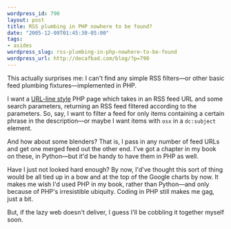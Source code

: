 ```yaml
--- 
wordpress_id: 790
layout: post
title: RSS plumbing in PHP nowhere to be found?
date: "2005-12-09T01:45:30-05:00"
tags: 
- asides
wordpress_slug: rss-plumbing-in-php-nowhere-to-be-found
wordpress_url: http://decafbad.com/blog/?p=790
---
```

This actually surprises me:  I can't find any simple RSS filters—or other basic feed plumbing fixtures—implemented in PHP.  

I want a [URL-line style][ul] PHP page which takes in an RSS feed URL and some search parameters, returning an RSS feed filtered according to the parameters.  So, say, I want to filter a feed for only items containing a certain phrase in the description—or maybe I want items with `osx` in a `dc:subject` element.

And how about some blenders?  That is, I pass in any number of feed URLs and get one merged feed out the other end.  I've got a chapter in my book on these, in Python—but it'd be handy to have them in PHP as well.

Have I just not looked hard enough?  By now, I'd've thought this sort of thing would be all tied up in a bow and at the top of the Google charts by now.  It makes me wish I'd used PHP in my book, rather than Python—and only because of PHP's irresistible ubiquity.  Coding in PHP still makes me gag, just a bit.

But, if the lazy web doesn't deliver, I guess I'll be cobbling it together myself soon.

[ul]: http://207.22.26.166/bytecols/2001-08-15.html
